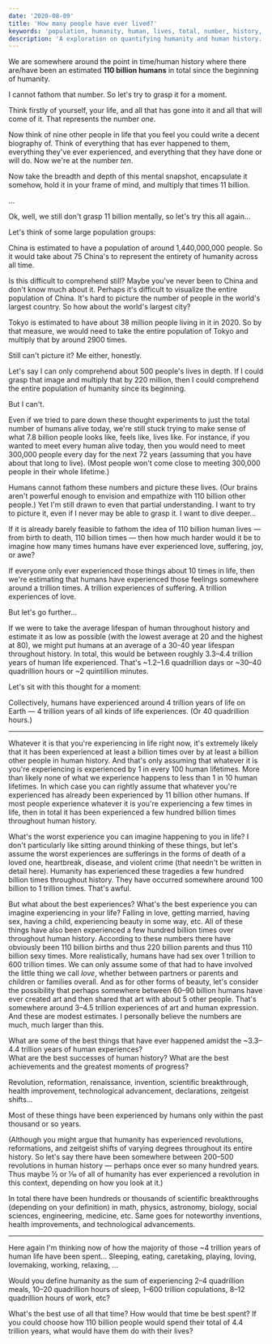 ```yaml
---
date: '2020-08-09'
title: 'How many people have ever lived?'
keywords: 'population, humanity, human, lives, total, number, history, time'
description: 'A exploration on quantifying humanity and human history.'
---
```


We are somewhere around the point in time/human history where there are/have been an estimated **110 billion humans** in total since the beginning of humanity.

I cannot fathom that number. So let's try to grasp it for a moment.

Think firstly of yourself, your life, and all that has gone into it and all that will come of it. That represents the number _one_.

Now think of nine other people in life that you feel you could write a decent biography of. Think of everything that has ever happened to them, everything they've ever experienced, and everything that they have done or will do. Now we're at the number _ten_.

Now take the breadth and depth of this mental snapshot, encapsulate it somehow, hold it in your frame of mind, and multiply that times 11 billion.

…

Ok, well, we still don't grasp 11 billion mentally, so let's try this all again…

Let's think of some large population groups:

China is estimated to have a population of around 1,440,000,000 people. So it would take about 75 China's to represent the entirety of humanity across all time.

Is this difficult to comprehend still? Maybe you've never been to China and don't know much about it. Perhaps it's difficult to visualize the entire population of China. It's hard to picture the number of people in the world's largest country. So how about the world's largest city?

Tokyo is estimated to have about 38 million people living in it in 2020. So by that measure, we would need to take the entire population of Tokyo and multiply that by around 2900 times.

Still can't picture it? Me either, honestly.

Let's say I can only comprehend about 500 people's lives in depth. If I could grasp that image and multiply that by 220 million, then I could comprehend the entire population of humanity since its beginning.

But I can't.

Even if we tried to pare down these thought experiments to just the total number of humans alive today, we're still stuck trying to make sense of what 7.8 billion people looks like, feels like, lives like. For instance, if you wanted to meet every human alive today, then you would need to meet 300,000 people every day for the next 72 years (assuming that you have about that long to live). (Most people won't come close to meeting 300,000 people in their whole lifetime.)

Humans cannot fathom these numbers and picture these lives. (Our brains aren't powerful enough to envision and empathize with 110 billion other people.) Yet I'm still drawn to even that partial understanding. I want to try to picture it, even if I never may be able to grasp it. I want to dive deeper…

If it is already barely feasible to fathom the idea of 110 billion human lives — from birth to death, 110 billion times — then how much harder would it be to imagine how many times humans have ever experienced love, suffering, joy, or awe?

If everyone only ever experienced those things about 10 times in life, then we're estimating that humans have experienced those feelings somewhere around a trillion times. A trillion experiences of suffering. A trillion experiences of love.

But let's go further…

If we were to take the average lifespan of human throughout history and estimate it as low as possible (with the lowest average at 20 and the highest at 80), we might put humans at an average of a 30-40 year lifespan throughout history. In total, this would be between roughly 3.3–4.4 trillion years of human life experienced. That's ~1.2–1.6 quadrillion days or ~30–40 quadrillion hours or ~2 quintillion minutes.

Let's sit with this thought for a moment:

Collectively, humans have experienced around 4 trillion years of life on Earth — 4 trillion years of all kinds of life experiences. (Or 40 quadrillion hours.)

---

Whatever it is that you're experiencing in life right now, it's extremely likely that it has been experienced at least a billion times over by at least a billion other people in human history. And that's only assuming that whatever it is you're experiencing is experienced by 1 in every 100 human lifetimes. More than likely none of what we experience happens to less than 1 in 10 human lifetimes. In which case you can rightly assume that whatever you're experienced has already been experienced by 11 billion other humans. If most people experience whatever it is you're experiencing a few times in life, then in total it has been experienced a few hundred billion times throughout human history.

What's the worst experience you can imagine happening to you in life? I don't particularly like sitting around thinking of these things, but let's assume the worst experiences are sufferings in the forms of death of a loved one, heartbreak, disease, and violent crime (that needn't be written in detail here). Humanity has experienced these tragedies a few hundred billion times throughout history. They have occurred somewhere around 100 billion to 1 trillion times. That's awful.

But what about the best experiences? What's the best experience you can imagine experiencing in your life? Falling in love, getting married, having sex, having a child, experiencing beauty in some way, etc. All of these things have also been experienced a few hundred billion times over throughout human history. According to these numbers there have obviously been 110 billion births and thus 220 billion parents and thus 110 billion sexy times. More realistically, humans have had sex over 1 trillion to 600 trillion times. We can only assume some of that had to have involved the little thing we call _love_, whether between partners or parents and children or families overall. And as for other forms of beauty, let's consider the possibility that perhaps somewhere between 60–90 billion humans have ever created art and then shared that art with about 5 other people. That's somewhere around 3–4.5 trillion experiences of art and human expression. And these are modest estimates. I personally believe the numbers are much, much larger than this.

What are some of the best things that have ever happened amidst the ~3.3–4.4 trillion years of human experiences?<br/>What are the best successes of human history? What are the best achievements and the greatest moments of progress?

Revolution, reformation, renaissance, invention, scientific breakthrough, health improvement, technological advancement, declarations, zeitgeist shifts…

Most of these things have been experienced by humans only within the past thousand or so years.

(Although you might argue that humanity has experienced revolutions, reformations, and zeitgeist shifts of varying degrees throughout its entire history. So let's say there have been somewhere between 200–500 revolutions in human history — perhaps once ever so many hundred years. Thus maybe ½ or ⅒ of all of humanity has ever experienced a revolution in this context, depending on how you look at it.)

In total there have been hundreds or thousands of scientific breakthroughs (depending on your definition) in math, physics, astronomy, biology, social sciences, engineering, medicine, etc. Same goes for noteworthy inventions, health improvements, and technological advancements.

---

Here again I'm thinking now of how the majority of those ~4 trillion years of human life have been spent… Sleeping, eating, caretaking, playing, loving, lovemaking, working, relaxing, …

Would you define humanity as the sum of experiencing 2–4 quadrillion meals, 10–20 quadrillion hours of sleep, 1–600 trillion copulations, 8–12 quadrillion hours of work, etc?

What's the best use of all that time? How would that time be best spent? If you could choose how 110 billion people would spend their total of 4.4 trillion years, what would have them do with their lives?
